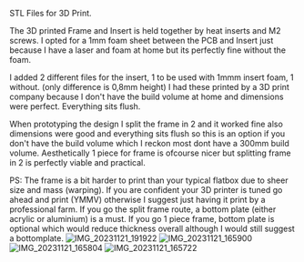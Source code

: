 STL Files for 3D Print.

The 3D printed Frame and Insert is held together by heat inserts and M2 screws.
I opted for a 1mm foam sheet between the PCB and Insert just because I have a laser and foam at home but its perfectly fine without the foam. 

I added 2 different files for the insert, 1 to be used with 1mmm insert foam, 1 without. (only difference is 0,8mm height)
I had these printed by a 3D print company because I don't have the build volume at home and dimensions were perfect. Everything sits flush.

When prototyping the design I split the frame in 2 and it worked fine also dimensions were good and everything sits flush so this is an option if you don't have the build volume which I reckon most dont have a 300mm build volume.
Aesthetically 1 piece for frame is ofcourse nicer but splitting frame in 2 is perfectly viable and practical.

PS: The frame is a bit harder to print than your typical flatbox due to sheer size and mass (warping). If you are confident your 3D printer is tuned go ahead and print (YMMV) otherwise I suggest just having it print by a professional farm.
    If you go the split frame route, a bottom plate (either acrylic or aluminium) is a must. If you go 1 piece frame, bottom plate is optional which would reduce thickness overall although I would still suggest a bottomplate.
![IMG_20231121_191922](https://github.com/dangk1/Hardware/assets/57189623/6e4a1b47-7f64-4584-9cd0-e709c4ed2ece)
![IMG_20231121_165900](https://github.com/dangk1/Hardware/assets/57189623/e9adf802-992a-4469-8ee8-91f582414dfb)
![IMG_20231121_165804](https://github.com/dangk1/Hardware/assets/57189623/1b9f03b2-7b96-4c29-ac3f-a8f445fceccf)
![IMG_20231121_165722](https://github.com/dangk1/Hardware/assets/57189623/3ee59eac-0c63-463f-ab3e-49d8aa94c094)
